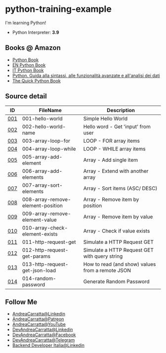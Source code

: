 # python-training-example

I'm learning Python!

- Python Interpreter: **3.9**

## Books @ Amazon 

- [Python Book](https://amzn.to/3zDtWrO)
- [EN Python Book](https://amzn.to/3gOEsUF)
- [IT Python Book](https://amzn.to/3xLQSDF)
- [Python. Guida alla sintassi, alle funzionalità avanzate e all'analisi dei dati](https://amzn.to/3gDNW68)
- [The Quick Python Book](https://amzn.to/3wFIi9d)

## Source detail

|ID|FileName|Description|
|--|--|--|
|[001](https://github.com/devandreacarratta/python-training-example/blob/master/source/001-hello-world.py)|001-hello-world|Simple Hello World|
|[002](https://github.com/devandreacarratta/python-training-example/blob/master/source/002-hello-world-name.py)|002-hello-world-name|Hello word - Get 'input' from user|
|[003](https://github.com/devandreacarratta/python-training-example/blob/master/source/003-array-loop-for.py)|003-array-loop-for|LOOP - FOR array items|
|[004](https://github.com/devandreacarratta/python-training-example/blob/master/source/004-array-loop-while.py)|004-array-loop-while|LOOP - WHILE array items|
|[005](https://github.com/devandreacarratta/python-training-example/blob/master/source/005-array-add-element.py)|005-array-add-element|Array - Add single item|
|[006](https://github.com/devandreacarratta/python-training-example/blob/master/source/006-array-add-elements.py)|006-array-add-elements|Array - Extend with another array|
|[007](https://github.com/devandreacarratta/python-training-example/blob/master/source/007-array-sort-elements.py)|007-array-sort-elements|Array - Sort items (ASC/ DESC)|
|[008](https://github.com/devandreacarratta/python-training-example/blob/master/source/008-array-remove-element-position.py)|008-array-remove-element-position|Array - Remove item by position|
|[009](https://github.com/devandreacarratta/python-training-example/blob/master/source/009-array-remove-element-value.py)|009-array-remove-element-value|Array - Remove item by value|
|[010](https://github.com/devandreacarratta/python-training-example/blob/master/source/010-array-check-element-exists.py)|010-array-check-element-exists|Array - Check if value exists|
|[011](https://github.com/devandreacarratta/python-training-example/blob/master/source/011-http-request-get.py)|011-http-request-get|Simulate a HTTP Request GET|
|[012](https://github.com/devandreacarratta/python-training-example/blob/master/source/012-http-request-get-params.py)|012-http-request-get-params|Simulate a HTTP Request GET with query string|
|[013](https://github.com/devandreacarratta/python-training-example/blob/master/source/013-http-request-get-json-load.py)|013-http-request-get-json-load|How to read (and show) values from a remote JSON|
|[014](https://github.com/devandreacarratta/python-training-example/blob/master/source/014-random-password.py)|014-random-password|Generate Random Password|


## Follow Me
- [AndreaCarratta@Linkedin](http://bit.ly/linkedin-acarratta)
- [AndreaCarratta@Patreon](https://www.patreon.com/devandreacarratta)
- [AndreaCarratta@YouTube](https://bit.ly/devandreacarratta-youtube)
- [DevAndreaCarratta@Linkedin](http://bit.ly/linkedin-devandreacarratta)
- [DevAndreaCarratta@Facebook](http://bit.ly/devandreacarratta-facebook)
- [DevAndreaCarratta@Telegram](http://bit.ly/telegram-devandreacarratta)
- [Backend Developer Italia@Linkedin](https://bit.ly/linkedin-backend-developer-italia)
